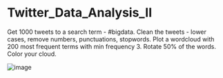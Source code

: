 # Twitter_Data_Analysis_II
Get 1000 tweets to a search term - #bigdata. Clean the tweets - lower cases, remove numbers, punctuations, stopwords. Plot a wordcloud with 200 most frequent terms with min frequency 3. Rotate 50% of the words. Color your cloud.

![image](https://user-images.githubusercontent.com/62785524/139521337-0ef8f62a-15d8-457a-9a71-583f9b987ca7.png)

